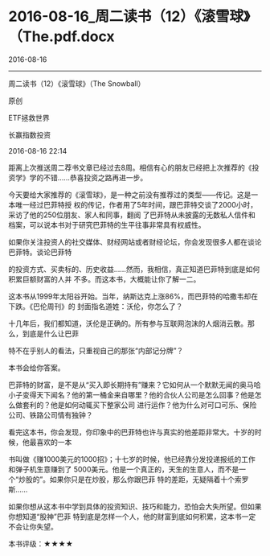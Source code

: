 # 2016-08-16_周二读书（12）《滚雪球》（The.pdf.docx

2016-08-16

----

周⼆读书（12）《滚雪球》（The Snowball）

原创

ETF拯救世界

⻓赢指数投资

2016\-08\-16 22:14

距离上次推送周⼆荐书⽂章已经过去8周。相信有⼼的朋友已经把上次推荐的《投资学》学的不错……恭喜投资之路再进⼀步。

今天要给⼤家推荐的《滚雪球》，是⼀种之前没有推荐过的类型——传记。这是⼀本唯⼀经过巴菲特授 权的传记，作者⽤了5年时间，跟巴菲特交谈了2000⼩时，采访了他的250位朋友、家⼈和同事，翻阅 了巴菲特从未披露的⽆数私⼈信件和档案，可以说本书对于研究巴菲特的⽣平往事⾮常具有权威性。

如果你关注投资⼈的社交媒体、财经⽹站或者财经论坛，你会发现很多⼈都在谈论巴菲特。谈论巴菲特

的投资⽅式、买卖标的、历史收益……然⽽，我相信，真正知道巴菲特到底是如何积累巨额财富的⼈并 不多。⽽这本书，⼤概能让你了解⼀⼆。

这本书从1999年太阳⾕开始。当年，纳斯达克上涨86%，⽽巴菲特的哈撒⻙却在下跌。《巴伦周刊》的 封⾯指名道姓：沃伦，你怎么了？

⼗⼏年后，我们都知道，沃伦是正确的。所有参与互联⽹泡沫的⼈烟消云散。那么，到底是什么让巴菲

特不在乎别⼈的看法，只重视⾃⼰的那张“内部记分牌”？

本书会给你答案。

巴菲特的财富，是不是从“买⼊即⻓期持有”赚来？它如何从⼀个默默⽆闻的奥⻢哈⼩⼦变得天下闻名？他的第⼀桶⾦来⾃哪⾥？他的合伙⼈公司是怎么回事？他是怎么做套利的？他是如何动辄买下整家公司 进⾏运作？他为什么对可⼝可乐、保险公司、铁路公司情有独钟？

看完这本书，你会发现，你印象中的巴菲特也许与真实的他差距⾮常⼤。⼗岁的时候，他最喜欢的⼀本

书叫做《赚1000美元的1000招》；⼗七岁的时候，他已经靠分发投递报纸的⼯作和弹⼦机⽣意赚到了 5000美元。他是⼀个真正的，天⽣的⽣意⼈，⽽不是⼀个“炒股的”。如果你只是在炒股，那么你跟巴菲 特的差距，⽆疑隔着⼗个索罗斯……

如果你想从这本书中学到具体的投资知识、技巧和能⼒，恐怕会⼤失所望。但如果你想知道“股神”巴菲 特到底是怎样⼀个⼈，他的财富到底如何积累，这本书⼀定不会让你失望。

本书评级：★★★★

